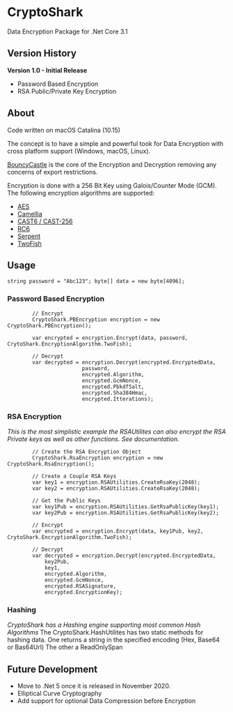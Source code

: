 # CryptoShark
Data Encryption Package for .Net Core 3.1

## Version History
**Version 1.0 - Initial Release**

* Password Based Encryption
* RSA Public/Private Key Encryption

## About
Code written on macOS Catalina (10.15)

The concept is to have a simple and powerful took for Data Encryption with cross platform support (Windows, macOS, Linux).  

[BouncyCastle](https://www.bouncycastle.org) is the core of the Encryption and Decryption removing any concerns of export restrictions. 

Encryption is done with a 256 Bit Key using Galois/Counter Mode (GCM).  The following encryption algorithms are supported:

* [AES](https://en.wikipedia.org/wiki/Advanced_Encryption_Standard)
* [Camellia](https://en.wikipedia.org/wiki/Camellia_(cipher))
* [CAST6 / CAST-256](https://en.wikipedia.org/wiki/CAST-256)
* [RC6](https://en.wikipedia.org/wiki/RC6)
* [Serpent](https://en.wikipedia.org/wiki/Serpent_(cipher))
* [TwoFish](https://en.wikipedia.org/wiki/Twofish)
             
## Usage
`string password = "Abc123";
byte[] data = new byte[4096];`

### Password Based Encryption

            // Encrypt
            CryptoShark.PBEncryption encryption = new CryptoShark.PBEncryption();

            var encrypted = encryption.Encrypt(data, password, CrytoShark.EncryptionAlgorithm.TwoFish);

            // Decrypt
            var decrypted = encryption.Decrypt(encrypted.EncryptedData,
                            password,
                            encrypted.Algorithm,
                            encrypted.GcmNonce,
                            encrypted.PbkdfSalt,
                            encrypted.Sha384Hmac,
                            encrypted.Itterations);


### RSA Encryption
*This is the most simplistic example the RSAUtilites can also encrypt the RSA Private keys as well as other functions.  See documentation.*


            // Create the RSA Encryption Object
            CryptoShark.RsaEncryption encryption = new CryptoShark.RsaEncryption();

            // Create a Couple RSA Keys
            var key1 = encryption.RSAUtilities.CreateRsaKey(2048);
            var key2 = encryption.RSAUtilities.CreateRsaKey(2048);

            // Get the Public Keys
            var key1Pub = encryption.RSAUtilities.GetRsaPublicKey(key1);
            var key2Pub = encryption.RSAUtilities.GetRsaPublicKey(key2);

            // Encrypt
            var encrypted = encryption.Encrypt(data, key1Pub, key2, CrytoShark.EncryptionAlgorithm.TwoFish);

            // Decrypt
            var decrypted = encryption.Decrypt(encrypted.EncryptedData,
                key2Pub,
                key1,
                encrypted.Algorithm,
                encrypted.GcmNonce,
                encrypted.RSASignature,
                encrypted.EncryptionKey);


### Hashing
*CryptoShark has a Hashing engine supporting most common Hash Algorithms*
The CryptoShark.HashUtilites has two static methods for hashing data.
One returns a string in the specified encoding (Hex, Base64 or Bas64Url)
The other a ReadOnlySpan<byte> 

                
## Future Development        
* Move to .Net 5 once it is released in November 2020.  
* Elliptical Curve Cryptography
* Add support for optional Data Compression before Encryption        
                
                
